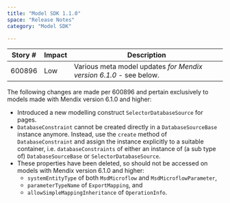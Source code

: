```yaml
---
title: "Model SDK 1.1.0"
space: "Release Notes"
category: "Model SDK"

---
```

| Story # | Impact | Description |
| --- | --- | --- |
| 600896 | Low | Various meta model updates _for Mendix version 6.1.0_ - see below. |

The following changes are made per 600896 and pertain exclusively to models made with Mendix version 6.1.0 and higher:

*   Introduced a new modelling construct `SelectorDatabaseSource` for pages.
*   `DatabaseConstraint` cannot be created directly in a `DatabaseSourceBase` instance anymore. Instead, use the `create` method of `DatabaseConstraint` and assign the instance explicitly to a suitable container, i.e. `databaseConstraints` of either an instance of (a sub type of) `DatabaseSourceBase` or `SelectorDatabaseSource`.
*   These properties have been deleted, so should not be accessed on models with Mendix version 6.1.0 and higher:
    *   `systemEntityType` of both `MsdMicroflow` and `MsdMicroflowParameter`,
    *   `parameterTypeName` of `ExportMapping`, and
    *   `allowSimpleMappingInheritance` of `OperationInfo`.